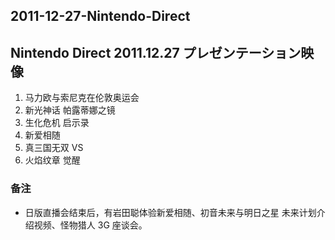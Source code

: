 ## 2011-12-27-Nintendo-Direct
Nintendo Direct 2011.12.27 プレゼンテーション映像
--------------------------------------

1.  马力欧与索尼克在伦敦奥运会
2.  新光神话 帕露蒂娜之镜
3.  生化危机 启示录
4.  新爱相随
5.  真三国无双 VS
6.  火焰纹章 觉醒

### 备注

*   日版直播会结束后，有岩田聪体验新爱相随、初音未来与明日之星 未来计划介绍视频、怪物猎人 3G 座谈会。
